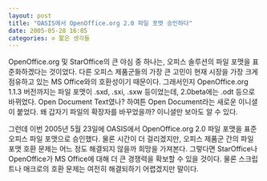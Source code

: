 ```yaml
---
layout: post
title: "OASIS에서 OpenOffice.org 2.0 파일 포맷 승인하다"
date: 2005-05-28 16:05
categories: ⊙ 짧은 생각들
---
```


OpenOffice.org 및 StarOffice의 큰 야심 중 하나는, 오피스 솔루션의 파일 포맷을 표준화하겠다는 것이었다. 다른 오피스 제품군들의 가장 큰 고민이 현재 시장을 가장 크게 점유하고 있는 MS Office와의 호환성이기 때문이다. 그래서인지 OpenOffice.org 1.1.3 버전까지는 파일 포맷이 .sxd, .sxi, .sxw 등이었는데, 2.0beta에는 .odt 등으로 바뀌었다. Open Document Text였나? 하여튼 Open Document라는 새로운 이니셜이 붙었다. 왜 갑자기 파일의 확장자를 바꾸었을까? 이니셜만 보아도 알 수 있다.

그런데 이번 2005년 5월 23일에 OASIS에서 OpenOffice.org 2.0 파일 포맷을 표준 오피스 파일 포맷으로 승인했다. 물론 시간이 더 걸리겠지만, 오피스 제품군 간의 파일 포맷 호환 문제는 어느 정도 해결되지 않을까 희망을 가져본다. 그렇다면 StarOffice나 OpenOffice가 MS Office에 대해 더 큰 경쟁력을 확보할 수 있을 것이다. 물론 스크립트나 매크로의 호환 문제는 여전히 해결되하기 어렵겠지만 말이다.

       
